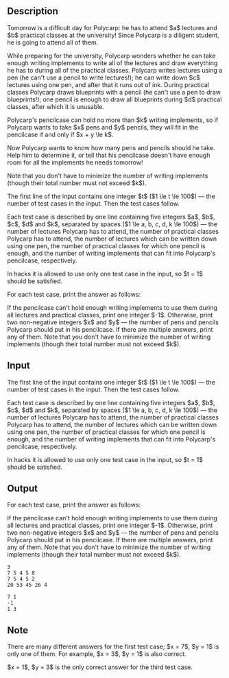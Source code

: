 ## Description

<div><p>Tomorrow is a difficult day for Polycarp: he has to attend $a$ lectures and $b$ practical classes at the university! Since Polycarp is a diligent student, he is going to attend all of them.</p><p>While preparing for the university, Polycarp wonders whether he can take enough writing implements to write all of the lectures and draw everything he has to during all of the practical classes. Polycarp writes lectures using a pen (he can't use a pencil to write lectures!); he can write down $c$ lectures using one pen, and after that it runs out of ink. During practical classes Polycarp draws blueprints with a pencil (he can't use a pen to draw blueprints!); one pencil is enough to draw all blueprints during $d$ practical classes, after which it is unusable.</p><p>Polycarp's pencilcase can hold no more than $k$ writing implements, so if Polycarp wants to take $x$ pens and $y$ pencils, they will fit in the pencilcase if and only if $x + y \le k$.</p><p>Now Polycarp wants to know how many pens and pencils should he take. Help him to determine it, or tell that his pencilcase doesn't have enough room for all the implements he needs tomorrow!</p><p>Note that you don't have to minimize the number of writing implements (though their total number must not exceed $k$).</p></div><div class="input-specification"><p>The first line of the input contains one integer $t$ ($1 \le t \le 100$) — the number of test cases in the input. Then the test cases follow.</p><p>Each test case is described by one line containing five integers $a$, $b$, $c$, $d$ and $k$, separated by spaces ($1 \le a, b, c, d, k \le 100$) — the number of lectures Polycarp has to attend, the number of practical classes Polycarp has to attend, the number of lectures which can be written down using one pen, the number of practical classes for which one pencil is enough, and the number of writing implements that can fit into Polycarp's pencilcase, respectively.</p><p><span class="tex-font-style-bf">In hacks</span> it is allowed to use only one test case in the input, so $t = 1$ should be satisfied.</p></div><div class="output-specification"><p>For each test case, print the answer as follows:</p><p>If the pencilcase can't hold enough writing implements to use them during all lectures and practical classes, print one integer $-1$. Otherwise, print two non-negative integers $x$ and $y$ — the number of pens and pencils Polycarp should put in his pencilcase. If there are multiple answers, print any of them. Note that you don't have to minimize the number of writing implements (though their total number must not exceed $k$).</p></div>

## Input

<p>The first line of the input contains one integer $t$ ($1 \le t \le 100$) — the number of test cases in the input. Then the test cases follow.</p><p>Each test case is described by one line containing five integers $a$, $b$, $c$, $d$ and $k$, separated by spaces ($1 \le a, b, c, d, k \le 100$) — the number of lectures Polycarp has to attend, the number of practical classes Polycarp has to attend, the number of lectures which can be written down using one pen, the number of practical classes for which one pencil is enough, and the number of writing implements that can fit into Polycarp's pencilcase, respectively.</p><p><span class="tex-font-style-bf">In hacks</span> it is allowed to use only one test case in the input, so $t = 1$ should be satisfied.</p>

## Output

<p>For each test case, print the answer as follows:</p><p>If the pencilcase can't hold enough writing implements to use them during all lectures and practical classes, print one integer $-1$. Otherwise, print two non-negative integers $x$ and $y$ — the number of pens and pencils Polycarp should put in his pencilcase. If there are multiple answers, print any of them. Note that you don't have to minimize the number of writing implements (though their total number must not exceed $k$).</p>





```input1
3
7 5 4 5 8
7 5 4 5 2
20 53 45 26 4
```




```output1
7 1
-1
1 3
```



## Note

<p>There are many different answers for the first test case; $x = 7$, $y = 1$ is only one of them. For example, $x = 3$, $y = 1$ is also correct.</p><p>$x = 1$, $y = 3$ is the only correct answer for the third test case.</p>
